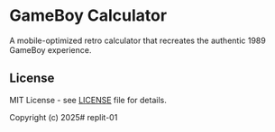 # GameBoy Calculator

A mobile-optimized retro calculator that recreates the authentic 1989 GameBoy experience.

## License

MIT License - see [LICENSE](LICENSE) file for details.

Copyright (c) 2025# replit-01
